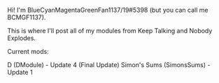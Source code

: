 Hi! I'm BlueCyanMagentaGreenFan1137/19#5398 (but you can call me BCMGF1137).

This is where I'll post all of my modules from Keep Talking and Nobody Explodes.

Current mods:

D (DModule) - Update 4 (Final Update)
Simon's Sums (SimonsSums) - Update 1